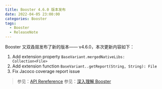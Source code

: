 ```yaml
---
title: Booster 4.6.0 版本发布
date: 2022-04-05 23:00:00
categories: Booster
tags:
  - Booster
  - ReleaseNote
---
```


Booster 又双叒叕发布了新的版本—— v4.6.0，本次更新内容如下：

1. Add extension property `BaseVariant.mergedNativeLibs: Collection<File>`
1. Add extension function `BaseVariant..getReport(String, String): File`
1. Fix Jacoco coverage report issue

> 参见：[API Rereference](https://reference.johnsonlee.io/booster)
> 参见：[深入理解 Booster](https://booster.johnsonlee.io)

